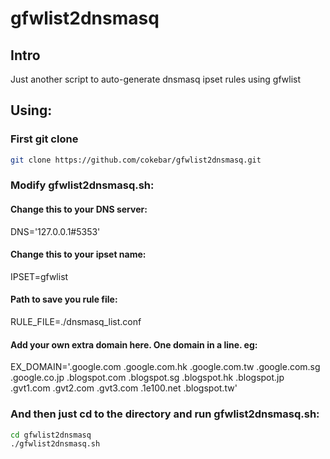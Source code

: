 gfwlist2dnsmasq
=================
Intro
-----
Just another script to auto-generate dnsmasq ipset rules using gfwlist

Using:
-----
### First git clone
```bash
git clone https://github.com/cokebar/gfwlist2dnsmasq.git
```
### Modify gfwlist2dnsmasq.sh:
#### Change this to your DNS server:
DNS='127.0.0.1#5353'

#### Change this to your ipset name:
IPSET=gfwlist

#### Path to save you rule file:
RULE_FILE=./dnsmasq_list.conf

#### Add your own extra domain here. One domain in a line. eg:
EX_DOMAIN='.google.com
.google.com.hk
.google.com.tw
.google.com.sg
.google.co.jp
.blogspot.com
.blogspot.sg
.blogspot.hk
.blogspot.jp
.gvt1.com
.gvt2.com
.gvt3.com
.1e100.net
.blogspot.tw'

### And then just cd to the directory and run gfwlist2dnsmasq.sh:
```bash
cd gfwlist2dnsmasq
./gfwlist2dnsmasq.sh
```
